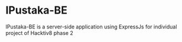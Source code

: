 # IPustaka-BE
IPustaka-BE is a server-side application using ExpressJs for individual project of Hacktiv8 phase 2
